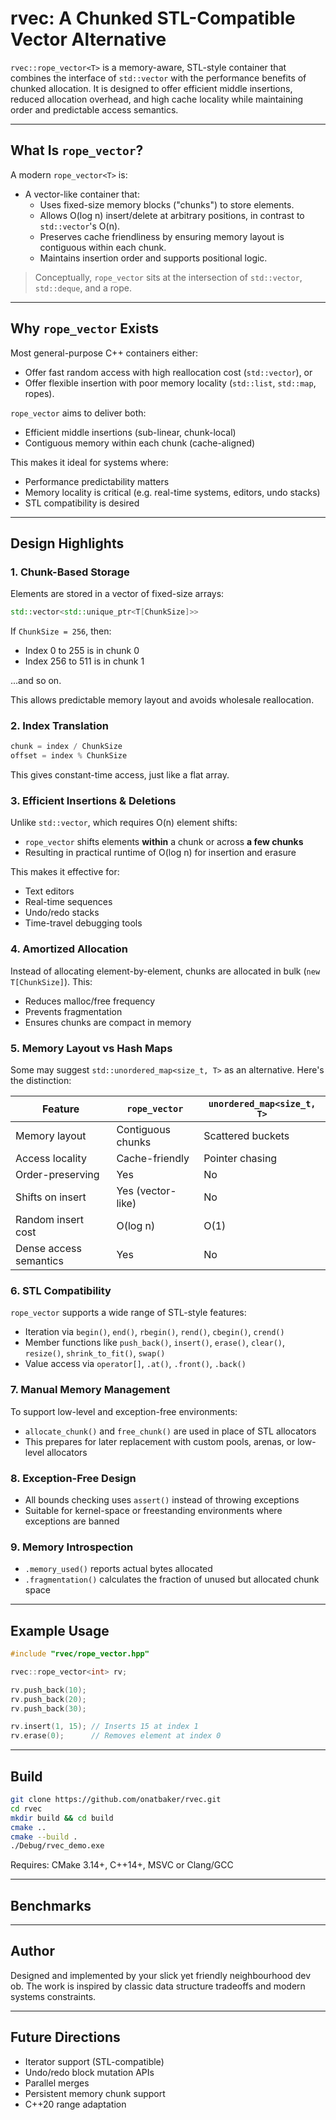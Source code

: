 # rvec: A Chunked STL-Compatible Vector Alternative

`rvec::rope_vector<T>` is a memory-aware, STL-style container that combines the interface of `std::vector` with the performance benefits of chunked allocation. It is designed to offer efficient middle insertions, reduced allocation overhead, and high cache locality while maintaining order and predictable access semantics.

---

## What Is `rope_vector`?

A modern `rope_vector<T>` is:

- A vector-like container that:
  - Uses fixed-size memory blocks ("chunks") to store elements.
  - Allows O(log n) insert/delete at arbitrary positions, in contrast to `std::vector`'s O(n).
  - Preserves cache friendliness by ensuring memory layout is contiguous within each chunk.
  - Maintains insertion order and supports positional logic.

> Conceptually, `rope_vector` sits at the intersection of `std::vector`, `std::deque`, and a rope.

---

## Why `rope_vector` Exists

Most general-purpose C++ containers either:

- Offer fast random access with high reallocation cost (`std::vector`), or
- Offer flexible insertion with poor memory locality (`std::list`, `std::map`, ropes).

`rope_vector` aims to deliver both:

- Efficient middle insertions (sub-linear, chunk-local)
- Contiguous memory within each chunk (cache-aligned)

This makes it ideal for systems where:

- Performance predictability matters
- Memory locality is critical (e.g. real-time systems, editors, undo stacks)
- STL compatibility is desired

---

## Design Highlights

### 1. Chunk-Based Storage

Elements are stored in a vector of fixed-size arrays:

```cpp
std::vector<std::unique_ptr<T[ChunkSize]>>
```

If `ChunkSize = 256`, then:

- Index 0 to 255 is in chunk 0
- Index 256 to 511 is in chunk 1

...and so on.

This allows predictable memory layout and avoids wholesale reallocation.

### 2. Index Translation

```cpp
chunk = index / ChunkSize
offset = index % ChunkSize
```

This gives constant-time access, just like a flat array.

### 3. Efficient Insertions & Deletions

Unlike `std::vector`, which requires O(n) element shifts:

- `rope_vector` shifts elements **within** a chunk or across **a few chunks**
- Resulting in practical runtime of O(log n) for insertion and erasure

This makes it effective for:

- Text editors
- Real-time sequences
- Undo/redo stacks
- Time-travel debugging tools

### 4. Amortized Allocation

Instead of allocating element-by-element, chunks are allocated in bulk (`new T[ChunkSize]`). This:

- Reduces malloc/free frequency
- Prevents fragmentation
- Ensures chunks are compact in memory

### 5. Memory Layout vs Hash Maps

Some may suggest `std::unordered_map<size_t, T>` as an alternative. Here's the distinction:

| Feature                | `rope_vector`     | `unordered_map<size_t, T>` |
| ---------------------- | ----------------- | -------------------------- |
| Memory layout          | Contiguous chunks | Scattered buckets          |
| Access locality        | Cache-friendly    | Pointer chasing            |
| Order-preserving       | Yes               | No                         |
| Shifts on insert       | Yes (vector-like) | No                         |
| Random insert cost     | O(log n)          | O(1)                       |
| Dense access semantics | Yes               | No                         |

### 6. STL Compatibility

`rope_vector` supports a wide range of STL-style features:

- Iteration via `begin()`, `end()`, `rbegin()`, `rend()`, `cbegin()`, `crend()`
- Member functions like `push_back()`, `insert()`, `erase()`, `clear()`, `resize()`, `shrink_to_fit()`, `swap()`
- Value access via `operator[]`, `.at()`, `.front()`, `.back()`

### 7. Manual Memory Management

To support low-level and exception-free environments:

- `allocate_chunk()` and `free_chunk()` are used in place of STL allocators
- This prepares for later replacement with custom pools, arenas, or low-level allocators

### 8. Exception-Free Design

- All bounds checking uses `assert()` instead of throwing exceptions
- Suitable for kernel-space or freestanding environments where exceptions are banned

### 9. Memory Introspection

- `.memory_used()` reports actual bytes allocated
- `.fragmentation()` calculates the fraction of unused but allocated chunk space

---

## Example Usage

```cpp
#include "rvec/rope_vector.hpp"

rvec::rope_vector<int> rv;

rv.push_back(10);
rv.push_back(20);
rv.push_back(30);

rv.insert(1, 15); // Inserts 15 at index 1
rv.erase(0);      // Removes element at index 0
```

---

## Build

```bash
git clone https://github.com/onatbaker/rvec.git
cd rvec
mkdir build && cd build
cmake ..
cmake --build .
./Debug/rvec_demo.exe
```

Requires: CMake 3.14+, C++14+, MSVC or Clang/GCC

---

## Benchmarks



---

## Author

Designed and implemented by your slick yet friendly neighbourhood dev ob. The work is inspired by classic data structure tradeoffs and modern systems constraints.

---

## Future Directions

- Iterator support (STL-compatible)
- Undo/redo block mutation APIs
- Parallel merges
- Persistent memory chunk support
- C++20 range adaptation
